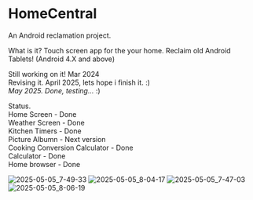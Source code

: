 # HomeCentral
An Android reclamation project.  

What is it? Touch screen app for the your home. Reclaim old Android Tablets! (Android 4.X and above)  

 Still working on it! Mar 2024  
 Revising it. April 2025, lets hope i finish it. :)  
 *May 2025. Done, testing...*  :)

 Status.  
 Home Screen - Done  
 Weather Screen - Done  
 Kitchen Timers - Done  
 Picture Albumn - Next version  
 Cooking Conversion Calculator - Done   
 Calculator - Done   
 Home browser - Done
 
 

![2025-05-05_7-49-33](https://github.com/user-attachments/assets/f67c810e-b684-43f2-b0a2-f29216c159b7)
![2025-05-05_8-04-17](https://github.com/user-attachments/assets/6a056115-5b82-4725-93dc-1ade8d04a3ad)
![2025-05-05_7-47-03](https://github.com/user-attachments/assets/b110b994-cfbe-48d7-a4ee-7afb79bd24ce)
![2025-05-05_8-06-19](https://github.com/user-attachments/assets/061b8d98-8a63-439b-a012-e98601d30503)
